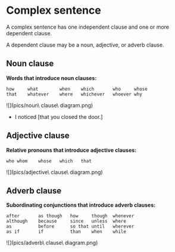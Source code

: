 # Complex sentence
A complex sentence has one independent clause and one or more dependent clause.

A dependent clause may be a noun, adjective, or adverb clause.

## Noun clause
**Words that introduce noun clauses:**
```
how     what        when    which       who     whose
that    whatever    where   whichever   whoever why
```

![](pics/noun\ clause\ diagram.png)

- I noticed [that you closed the door.]

## Adjective clause
**Relative pronouns that introduce adjective clauses:**
```
who whom    whose   which   that
```
![](pics/adjective\ clause\ diagram.png)

## Adverb clause
**Subordinating conjunctions that introduce adverb clauses:**
```
after       as though   how     though  whenever
although    because     since   unless  where
as          before      so that until   wherever
as if       if          than    when    while
```

![](pics/adverb\ clause\ diagram.png)
